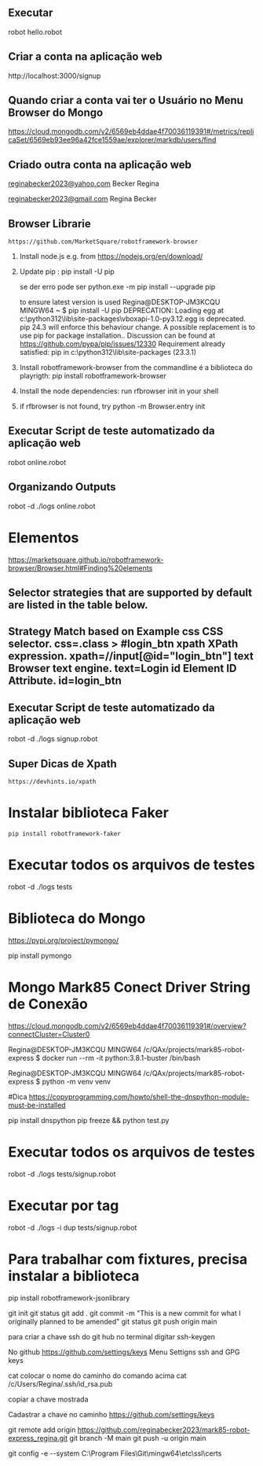 ## Executar
robot hello.robot

## Criar a conta na aplicação web
http://localhost:3000/signup

## Quando criar a conta vai ter o Usuário no Menu Browser do Mongo
https://cloud.mongodb.com/v2/6569eb4ddae4f70036119391#/metrics/replicaSet/6569eb93ee96a42fce1559ae/explorer/markdb/users/find

## Criado outra conta na aplicação web
reginabecker2023@yahoo.com
Becker Regina

reginabecker2023@gmail.com
Regina Becker

## Browser Librarie
    https://github.com/MarketSquare/robotframework-browser
01) Install node.js e.g. from https://nodejs.org/en/download/

02) Update pip :
        pip install -U pip 

    se der erro pode ser
        python.exe -m pip install --upgrade pip

    to ensure latest version is used
    Regina@DESKTOP-JM3KCQU MINGW64 ~
    $ pip install -U pip
    DEPRECATION: Loading egg at c:\python312\lib\site-packages\vboxapi-1.0-py3.12.egg is deprecated. pip 24.3 will enforce this behaviour change. A possible replacement is to use pip for package installation.. Discussion can be found at https://github.com/pypa/pip/issues/12330
    Requirement already satisfied: pip in c:\python312\lib\site-packages (23.3.1)


3) Install robotframework-browser from the commandline é a biblioteca do playrigth: pip install robotframework-browser

4) Install the node dependencies: run 
        rfbrowser init 
        in your shell

5) if rfbrowser is not found, try python -m Browser.entry init

## Executar Script de teste automatizado da aplicação web
robot online.robot


## Organizando Outputs

robot -d ./logs online.robot

# Elementos
https://marketsquare.github.io/robotframework-browser/Browser.html#Finding%20elements

Selector strategies that are supported by default are listed in the table below.
-------------------------------------------------------------------
Strategy	Match based on	        Example
css	        CSS selector.           css=.class > \#login_btn
xpath	    XPath expression.	    xpath=//input[@id="login_btn"]
text	    Browser text engine.	text=Login
id	        Element ID Attribute.	id=login_btn
-------------------------------------------------------------------

## Executar Script de teste automatizado da aplicação web

robot -d ./logs signup.robot

## Super Dicas de Xpath
    https://devhints.io/xpath

# Instalar biblioteca Faker
    pip install robotframework-faker

# Executar todos os arquivos de testes
robot -d ./logs tests    


# Biblioteca do Mongo
https://pypi.org/project/pymongo/

pip install pymongo

# Mongo Mark85 Conect Driver String de Conexão
https://cloud.mongodb.com/v2/6569eb4ddae4f70036119391#/overview?connectCluster=Cluster0

Regina@DESKTOP-JM3KCQU MINGW64 /c/QAx/projects/mark85-robot-express
$ docker run --rm -it python:3.8.1-buster /bin/bash


Regina@DESKTOP-JM3KCQU MINGW64 /c/QAx/projects/mark85-robot-express
$ python -m venv venv

#Dica
https://copyprogramming.com/howto/shell-the-dnspython-module-must-be-installed

pip install dnspython
pip freeze && python test.py

# Executar todos os arquivos de testes
robot -d ./logs tests/signup.robot    

# Executar por tag
robot -d ./logs -i dup tests/signup.robot  

# Para trabalhar com fixtures, precisa instalar a biblioteca
pip install robotframework-jsonlibrary

git init
git status
git add .
git commit -m "This is a new commit for what I originally planned to be amended"
git status
git push origin main

para criar a chave ssh do git hub no terminal digitar
    ssh-keygen

No github
https://github.com/settings/keys
Menu Settigns
ssh and GPG keys

cat colocar o nome do caminho do comando acima
    cat /c/Users/Regina/.ssh/id_rsa.pub

copiar a chave mostrada

Cadastrar a chave no caminho
https://github.com/settings/keys


git remote add origin https://github.com/reginabecker2023/mark85-robot-express_regina.git
  git branch -M main
  git push -u origin main

git config -e --system
C:\Program Files\Git\mingw64\etc\ssl\certs
